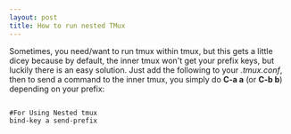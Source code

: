 ```yaml
---
layout: post
title: How to run nested TMux
---
```


Sometimes, you need/want to run tmux within tmux, but this gets a little dicey because by default, the inner tmux won't get your prefix keys, but luckily there is an easy solution.
Just add the following to your _.tmux.conf_, then to send a command to the inner tmux, you simply do **C-a a** (or **C-b b**) depending on your prefix:

```

#For Using Nested tmux
bind-key a send-prefix

```
